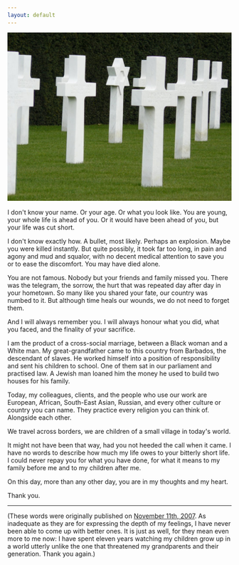 ```yaml
---
layout: default
---
```


![](/assets/images/crosses.jpg)

I don't know your name. Or your age. Or what you look like. You are young, your whole life is ahead of you. Or it would have been ahead of you, but your life was cut short.

I don't know exactly how. A bullet, most likely. Perhaps an explosion. Maybe you were killed instantly. But quite possibly, it took far too long, in pain and agony and mud and squalor, with no decent medical attention to save you or to ease the discomfort. You may have died alone.

You are not famous. Nobody but your friends and family missed you. There was the telegram, the sorrow, the hurt that was repeated day after day in your hometown. So many like you shared your fate, our country was numbed to it. But although time heals our wounds, we do not need to forget them.

And I will always remember you. I will always honour what you did, what you faced, and the finality of your sacrifice.

I am the product of a cross-social marriage, between a Black woman and a White man. My great-grandfather came to this country from Barbados, the descendant of slaves. He worked himself into a position of responsibility and sent his children to school. One of them sat in our parliament and practised law. A Jewish man loaned him the money he used to build two houses for his family.

Today, my colleagues, clients, and the people who use our work are European, African, South-East Asian, Russian, and every other culture or country you can name. They practice every religion you can think of. Alongside each other.

We travel across borders, we are children of a small village in today's world.

It might not have been that way, had you not heeded the call when it came. I have no words to describe how much my life owes to your bitterly short life. I could never repay you for what you have done, for what it means to my family before me and to my children after me.

On this day, more than any other day, you are in my thoughts and my heart.

Thank you.

---

(These words were originally published on [November 11th, 2007](http://weblog.raganwald.com/2007/11/thank-you.html). As inadequate as they are for expressing the depth of my feelings, I have never been able to come up with better ones. It is just as well, for they mean even more to me now: I have spent eleven years watching my children grow up in a world utterly unlike the one that threatened my grandparents and their generation. Thank you again.)
